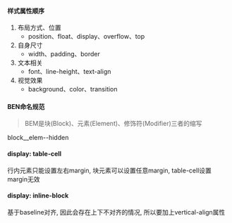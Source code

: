 #### 样式属性顺序
1. 布局方式、位置
   - position、float、display、overflow、top
2. 自身尺寸
   - width、padding、border
3. 文本相关
   - font、line-height、text-align
4. 视觉效果
   - background、color、transition

 #### BEN命名规范
 > BEM是块(Block)、元素(Element)、修饰符(Modifier)三者的缩写

 block__elem--hidden

 #### display: table-cell
 行内元素只能设置左右margin, 块元素可以设置任意margin, table-cell设置margin无效

 #### display: inline-block
基于baseline对齐, 因此会存在上下不对齐的情况, 所以要加上vertical-align属性